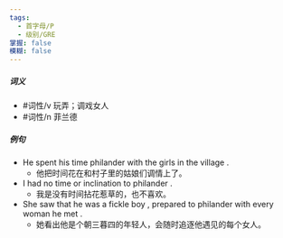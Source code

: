 ```yaml
---
tags:
  - 首字母/P
  - 级别/GRE
掌握: false
模糊: false
---
```

##### 词义
- #词性/v  玩弄；调戏女人
- #词性/n  菲兰德
##### 例句
- He spent his time philander with the girls in the village .
	- 他把时间花在和村子里的姑娘们调情上了。
- I had no time or inclination to philander .
	- 我是没有时间拈花惹草的，也不喜欢。
- She saw that he was a fickle boy , prepared to philander with every woman he met .
	- 她看出他是个朝三暮四的年轻人，会随时追逐他遇见的每个女人。
